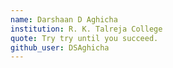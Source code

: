 ```yaml
---
name: Darshaan D Aghicha
institution: R. K. Talreja College
quote: Try try until you succeed.
github_user: DSAghicha
---
```

